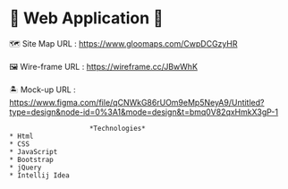 # 🧔 Web Application 🧔

🗺 Site Map URL : https://www.gloomaps.com/CwpDCGzyHR
<br>
<br>
🖼 Wire-frame URL : https://wireframe.cc/JBwWhK
<br>
<br>
🏝 Mock-up URL : https://www.figma.com/file/qCNWkG86rUOm9eMp5NeyA9/Untitled?type=design&node-id=0%3A1&mode=design&t=bmq0V82qxHmkX3gP-1

                        *Technologies*
    * Html
    * CSS
    * JavaScript
    * Bootstrap
    * jQuery
    * Intellij Idea
